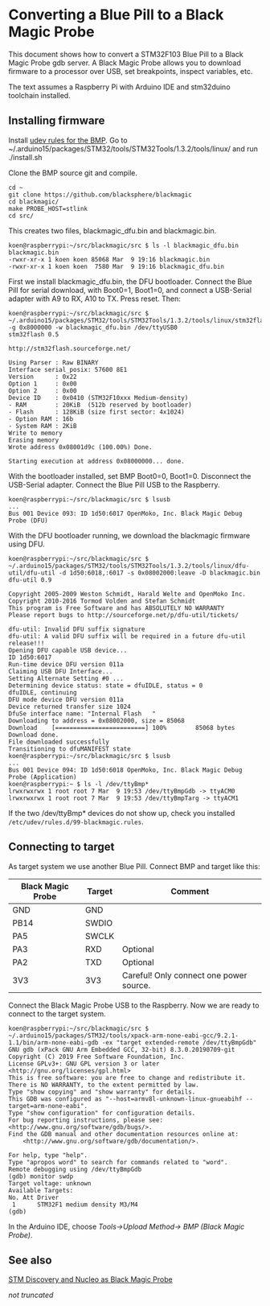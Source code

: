 # Converting a Blue Pill to a Black Magic Probe

This document shows how to convert a STM32F103 Blue Pill to a Black Magic Probe gdb server. A Black Magic Probe allows you to download firmware to a processor over USB, set breakpoints, inspect variables, etc. 

The text assumes a Raspberry Pi with Arduino IDE and stm32duino toolchain installed.

## Installing firmware

Install [udev rules for the BMP](https://github.com/blacksphere/blackmagic/blob/master/driver/99-blackmagic.rules). Go to ~/.arduino15/packages/STM32/tools/STM32Tools/1.3.2/tools/linux/ and run ./install.sh

Clone the BMP source git and compile.

	cd ~
	git clone https://github.com/blacksphere/blackmagic
	cd blackmagic/
	make PROBE_HOST=stlink
	cd src/
	
This creates two files, blackmagic_dfu.bin and blackmagic.bin. 

	koen@raspberrypi:~/src/blackmagic/src $ ls -l blackmagic_dfu.bin blackmagic.bin 
	-rwxr-xr-x 1 koen koen 85068 Mar  9 19:16 blackmagic.bin
	-rwxr-xr-x 1 koen koen  7580 Mar  9 19:16 blackmagic_dfu.bin
	
First we install blackmagic_dfu.bin, the DFU bootloader. Connect the Blue Pill for serial download, with Boot0=1, Boot1=0, and connect a USB-Serial adapter with A9 to RX, A10 to TX. Press reset. Then:

	koen@raspberrypi:~/src/blackmagic/src $ ~/.arduino15/packages/STM32/tools/STM32Tools/1.3.2/tools/linux/stm32flash -g 0x8000000 -w blackmagic_dfu.bin /dev/ttyUSB0  
	stm32flash 0.5
	
	http://stm32flash.sourceforge.net/
	
	Using Parser : Raw BINARY
	Interface serial_posix: 57600 8E1
	Version      : 0x22
	Option 1     : 0x00
	Option 2     : 0x00
	Device ID    : 0x0410 (STM32F10xxx Medium-density)
	- RAM        : 20KiB  (512b reserved by bootloader)
	- Flash      : 128KiB (size first sector: 4x1024)
	- Option RAM : 16b
	- System RAM : 2KiB
	Write to memory
	Erasing memory
	Wrote address 0x08001d9c (100.00%) Done.
	
	Starting execution at address 0x08000000... done.
	
With the bootloader installed, set BMP Boot0=0, Boot1=0. Disconnect the USB-Serial adapter. Connect the Blue Pill USB to the Raspberry.
	
	koen@raspberrypi:~/src/blackmagic/src $ lsusb 
	...
	Bus 001 Device 093: ID 1d50:6017 OpenMoko, Inc. Black Magic Debug Probe (DFU)
	
With the DFU bootloader running,  we download the blackmagic firmware using DFU.

	koen@raspberrypi:~/src/blackmagic/src $ ~/.arduino15/packages/STM32/tools/STM32Tools/1.3.2/tools/linux/dfu-util/dfu-util -d 1d50:6018,:6017 -s 0x08002000:leave -D blackmagic.bin
	dfu-util 0.9
	
	Copyright 2005-2009 Weston Schmidt, Harald Welte and OpenMoko Inc.
	Copyright 2010-2016 Tormod Volden and Stefan Schmidt
	This program is Free Software and has ABSOLUTELY NO WARRANTY
	Please report bugs to http://sourceforge.net/p/dfu-util/tickets/
	
	dfu-util: Invalid DFU suffix signature
	dfu-util: A valid DFU suffix will be required in a future dfu-util release!!!
	Opening DFU capable USB device...
	ID 1d50:6017
	Run-time device DFU version 011a
	Claiming USB DFU Interface...
	Setting Alternate Setting #0 ...
	Determining device status: state = dfuIDLE, status = 0
	dfuIDLE, continuing
	DFU mode device DFU version 011a
	Device returned transfer size 1024
	DfuSe interface name: "Internal Flash   "
	Downloading to address = 0x08002000, size = 85068
	Download	[=========================] 100%        85068 bytes
	Download done.
	File downloaded successfully
	Transitioning to dfuMANIFEST state
	koen@raspberrypi:~/src/blackmagic/src $ lsusb
	...
	Bus 001 Device 094: ID 1d50:6018 OpenMoko, Inc. Black Magic Debug Probe (Application)
	koen@raspberrypi:~ $ ls -l /dev/ttyBmp*
	lrwxrwxrwx 1 root root 7 Mar  9 19:53 /dev/ttyBmpGdb -> ttyACM0
	lrwxrwxrwx 1 root root 7 Mar  9 19:53 /dev/ttyBmpTarg -> ttyACM1

If the two /dev/ttyBmp* devices do not show up, check you installed ``/etc/udev/rules.d/99-blackmagic.rules``.

## Connecting to target

As target system we use another Blue Pill. Connect BMP and target like this:

Black Magic Probe  | Target  | Comment
--- | --- | ---
GND | GND |
PB14 | SWDIO |
PA5 | SWCLK |
PA3 | RXD | Optional
PA2 | TXD | Optional
3V3 | 3V3 | Careful! Only connect one power source.

Connect the Black Magic Probe USB to the Raspberry.  Now we are ready to connect to the target system. 
	
	koen@raspberrypi:~/src/blackmagic/src $ ~/.arduino15/packages/STM32/tools/xpack-arm-none-eabi-gcc/9.2.1-1.1/bin/arm-none-eabi-gdb -ex "target extended-remote /dev/ttyBmpGdb"
	GNU gdb (xPack GNU Arm Embedded GCC, 32-bit) 8.3.0.20190709-git
	Copyright (C) 2019 Free Software Foundation, Inc.
	License GPLv3+: GNU GPL version 3 or later <http://gnu.org/licenses/gpl.html>
	This is free software: you are free to change and redistribute it.
	There is NO WARRANTY, to the extent permitted by law.
	Type "show copying" and "show warranty" for details.
	This GDB was configured as "--host=armv8l-unknown-linux-gnueabihf --target=arm-none-eabi".
	Type "show configuration" for configuration details.
	For bug reporting instructions, please see:
	<http://www.gnu.org/software/gdb/bugs/>.
	Find the GDB manual and other documentation resources online at:
	    <http://www.gnu.org/software/gdb/documentation/>.
	
	For help, type "help".
	Type "apropos word" to search for commands related to "word".
	Remote debugging using /dev/ttyBmpGdb
	(gdb) monitor swdp
	Target voltage: unknown
	Available Targets:
	No. Att Driver
	 1      STM32F1 medium density M3/M4
	(gdb) 

In the Arduino IDE, choose *Tools->Upload Method-> BMP (Black Magic Probe)*.

## See also
[STM Discovery and Nucleo as Black Magic Probe](https://embdev.net/articles/STM_Discovery_and_Nucleo_as_Black_Magic_Probe#Building_Firmware_for_ST_Link_V2_Clones_and_Flash_Using_Two_Cheap_Clones)

*not truncated*	